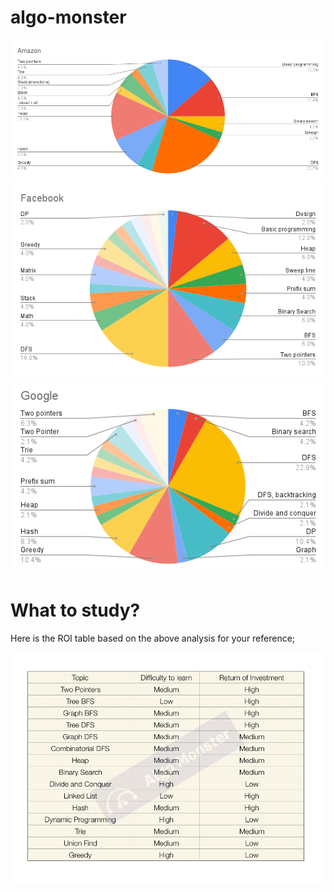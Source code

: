 # algo-monster

<img src="./img/amz.png">
<img src="./img/fb.png">
<img src="./img/goo.png">

# What to study?

Here is the ROI table based on the above analysis for your reference;

<img src="./img/stats.png">
